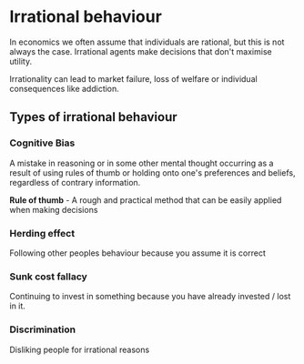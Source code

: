 # Irrational behaviour #
In economics we often assume that individuals are rational, but this is not always the case. Irrational agents make decisions that don't maximise utility.

Irrationality can lead to market failure, loss of welfare or individual consequences like addiction.

## Types of irrational behaviour ##

### Cognitive Bias ###
A mistake in reasoning or in some other mental thought occurring as a result of using rules of thumb
or holding onto one's preferences and beliefs, regardless of contrary information.

**Rule of thumb** - A rough and practical method that can be easily applied when making decisions

### Herding effect ###
Following other peoples behaviour because you assume it is correct

### Sunk cost fallacy ###
Continuing to invest in something because you have already invested / lost in it.

### Discrimination ###
Disliking people for irrational reasons
